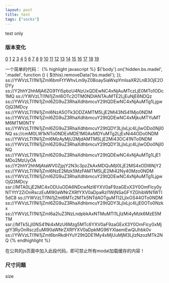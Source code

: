```yaml
---
layout: post
title: test
tags: ["socks"]
---
```

   test only

### 版本变化
[0](ss://YWVzLTI1Ni1jZmI6bmFtYWhvLm9yZ0Boay5iaWxpYmlsaXR2LnB3OjE2ODYy)
[1](ss://Y2hhY2hhMjA6ZG91Yi5pbzU4NzUxQDEwNC4xNjAuMTczLjE0MTo1ODc1MQ)
[2](ss://YWVzLTI1Ni1jZmI6OTc2OTM0NDlANTAuMTE2LjEuNjE6NDQz)
[3](ss://YWVzLTI1Ni1jZmI6ZG9uZ3RhaXdhbmcuY29tQDEwNC4xNjAuMTg1LjgwOjQ3MDcy)
[4](ss://YWVzLTI1Ni1jZmI6NzA5OTk3ODZAMTM5LjE2Mi43NS41Mjo0NDM)
[5](ss://YWVzLTI1Ni1jZmI6ZG9uZ3RhaXdhbmcuY29tQDEwNC4xMjkuMTYuMTM6MTM0NTY)
[6](ss://YWVzLTI1Ni1jZmI6ZG9uZ3RhaXdhbmcuY29tQDY3LjIxLjc4LjIwODo0NjI0NQ)
[7](ss://cmM0LW1kNTo0NDExMDE1M0AxMDYuMTg2LjExNi44ODo0NDM)
[8](ss://YWVzLTI1Ni1jZmI6MzAyMjU2MjdAMTM5LjE2Mi43OC41NTo0NDM)
[9](ss://YWVzLTI1Ni1jZmI6ZG9uZ3RhaXdhbmcuY29tQDY3LjIxLjc4LjIwODo0NjI0NQ)
[10](ss://YWVzLTI1Ni1jZmI6ZG9uZ3RhaXdhbmcuY29tQDEwNC4xNjAuMTg1LjE1MDo2MzUyOA)
[11](ss://Y2hhY2hhMjAtaWV0ZjpjY2N3c3pzZkAxMDQuMjI0LjE2MS4xODI6NjY2)
[12](ss://YWVzLTI1Ni1jZmI6NzE2Mzk5MzFAMTM5LjE2Mi42Ny40Mzo0NDM)
[13](ss://YWVzLTI1Ni1jZmI6ZG9uZ3RhaXdhbmcuY29tQDEwNC4xNjAuMTg1LjgwOjQ3MDcy)
[14](ssr://MTA0LjE2MC4xODUuODA6NDcwNzI6YXV0aF9zaGExX3Y0OmFlcy0yNTYtY2ZiOnRsczEuMl90aWNrZXRfYXV0aDpaRzl1WjNSaGFYZGhibWN1WTI5dC8)
[15](ss://YWVzLTI1Ni1jZmI6MTc2MTk5NTdAOTguMTI2LjIxOS44OTo0NDM)
[16](ss://YWVzLTI1Ni1jZmI6ZG9uZ3RhaXdhbmcuY29tQDY3LjIxLjc4LjE0OTo0Nzkx)
[17](ss://YWVzLTI1Ni1jZmI6a2luZ3NzLndpbkAxNTMuMTI1LjIzMi4yMzk6MzE5MTM)
[18](ssr://MTk5LjI0NS41Ni4xMzU6Mzg5MTc6YXV0aF9zaGExX3Y0OmFlcy0xMjgtY3RyOnRsczEuMl90aWNrZXRfYXV0aDpkMG96YXlaemEwQlJhbk0v)
[19](ss://YWVzLTI1Ni1jZmI6bnRkdHYuY29tQDE1My4xMjUuMjM3LjIzNzozMTk2NQ)

一个简单的代码：
{% highlight javascript %}
$('body').on('hidden.bs.madel', '.madel', function () {
    $(this).removeData('bs.madel');
});
ss://YWVzLTI1Ni1jZmI6bmFtYWhvLm9yZ0Boay5iaWxpYmlsaXR2LnB3OjE2ODYy
ss://Y2hhY2hhMjA6ZG91Yi5pbzU4NzUxQDEwNC4xNjAuMTczLjE0MTo1ODc1MQ
ss://YWVzLTI1Ni1jZmI6OTc2OTM0NDlANTAuMTE2LjEuNjE6NDQz
ss://YWVzLTI1Ni1jZmI6ZG9uZ3RhaXdhbmcuY29tQDEwNC4xNjAuMTg1LjgwOjQ3MDcy
ss://YWVzLTI1Ni1jZmI6NzA5OTk3ODZAMTM5LjE2Mi43NS41Mjo0NDM
ss://YWVzLTI1Ni1jZmI6ZG9uZ3RhaXdhbmcuY29tQDEwNC4xMjkuMTYuMTM6MTM0NTY
ss://YWVzLTI1Ni1jZmI6ZG9uZ3RhaXdhbmcuY29tQDY3LjIxLjc4LjIwODo0NjI0NQ
ss://cmM0LW1kNTo0NDExMDE1M0AxMDYuMTg2LjExNi44ODo0NDM
ss://YWVzLTI1Ni1jZmI6MzAyMjU2MjdAMTM5LjE2Mi43OC41NTo0NDM
ss://YWVzLTI1Ni1jZmI6ZG9uZ3RhaXdhbmcuY29tQDY3LjIxLjc4LjIwODo0NjI0NQ
ss://YWVzLTI1Ni1jZmI6ZG9uZ3RhaXdhbmcuY29tQDEwNC4xNjAuMTg1LjE1MDo2MzUyOA
ss://Y2hhY2hhMjAtaWV0ZjpjY2N3c3pzZkAxMDQuMjI0LjE2MS4xODI6NjY2
ss://YWVzLTI1Ni1jZmI6NzE2Mzk5MzFAMTM5LjE2Mi42Ny40Mzo0NDM
ss://YWVzLTI1Ni1jZmI6ZG9uZ3RhaXdhbmcuY29tQDEwNC4xNjAuMTg1LjgwOjQ3MDcy
ssr://MTA0LjE2MC4xODUuODA6NDcwNzI6YXV0aF9zaGExX3Y0OmFlcy0yNTYtY2ZiOnRsczEuMl90aWNrZXRfYXV0aDpaRzl1WjNSaGFYZGhibWN1WTI5dC8
ss://YWVzLTI1Ni1jZmI6MTc2MTk5NTdAOTguMTI2LjIxOS44OTo0NDM
ss://YWVzLTI1Ni1jZmI6ZG9uZ3RhaXdhbmcuY29tQDY3LjIxLjc4LjE0OTo0Nzkx
ss://YWVzLTI1Ni1jZmI6a2luZ3NzLndpbkAxNTMuMTI1LjIzMi4yMzk6MzE5MTM
ssr://MTk5LjI0NS41Ni4xMzU6Mzg5MTc6YXV0aF9zaGExX3Y0OmFlcy0xMjgtY3RyOnRsczEuMl90aWNrZXRfYXV0aDpkMG96YXlaemEwQlJhbk0v
ss://YWVzLTI1Ni1jZmI6bnRkdHYuY29tQDE1My4xMjUuMjM3LjIzNzozMTk2NQ
{% endhighlight %}

在公共的js页面中加入此段代码，即可禁止所有modal加载缓存的内容！

### 尺寸问题

size


